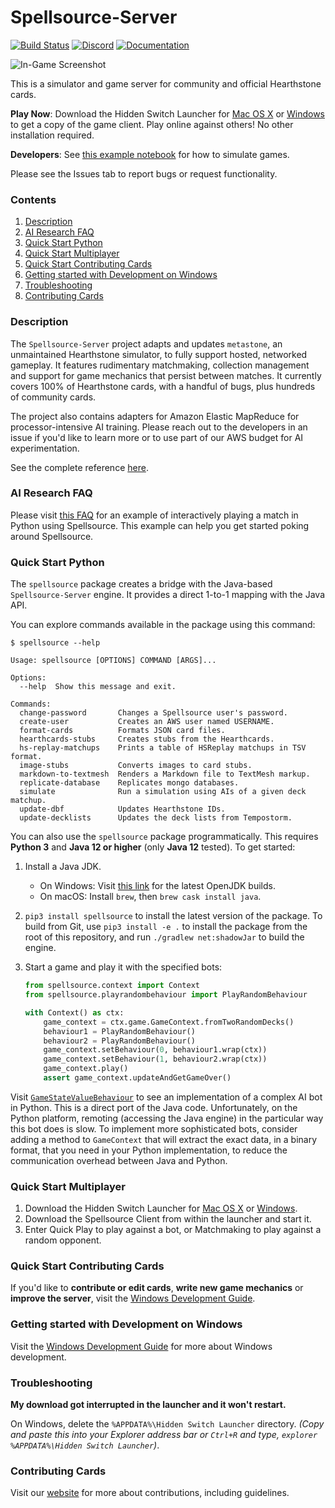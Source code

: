 # Spellsource-Server

[![Build Status](https://travis-ci.org/hiddenswitch/Spellsource-Server.svg?branch=master)](https://travis-ci.org/hiddenswitch/Spellsource-Server)
[![Discord](https://img.shields.io/badge/chat-join%20us%20on%20discord-blue.svg?longCache=true&style=flat&icon=discord)](https://discord.gg/HmbESh2)
[![Documentation](https://img.shields.io/badge/docs-java-yellow.svg?longCache=true&style=flat)](https://hiddenswitch.github.io/Spellsource-Server/overview-summary.html)

![In-Game Screenshot](https://thumbs.gfycat.com/EverlastingGiddyBluetickcoonhound-size_restricted.gif)

This is a simulator and game server for community and official Hearthstone cards.

**Play Now**: Download the Hidden Switch Launcher for [Mac OS X](http://go.hiddenswitch.com/mac) or [Windows](http://go.hiddenswitch.com/win) to get a copy of the game client. Play online against others! No other installation required.

**Developers**: See [this example notebook](docs/simulation_example.ipynb) for how to simulate games.

Please see the Issues tab to report bugs or request functionality.

### Contents

 1. [Description](#description)
 2. [AI Research FAQ](#ai-research-faq)
 3. [Quick Start Python](#quick-start-python)
 4. [Quick Start Multiplayer](#quick-start-multiplayer)
 5. [Quick Start Contributing Cards](#quick-start-contributing-cards)
 8. [Getting started with Development on Windows](#getting-started-with-development-on-windows)
 9. [Troubleshooting](#troubleshooting)
 10. [Contributing Cards](#contributing-cards)

### Description

The `Spellsource-Server` project adapts and updates `metastone`, an unmaintained Hearthstone simulator, to fully support hosted, networked gameplay. It features rudimentary matchmaking, collection management and support for game mechanics that persist between matches. It currently covers 100% of Hearthstone cards, with a handful of bugs, plus hundreds of community cards.

The project also contains adapters for Amazon Elastic MapReduce for processor-intensive AI training. Please reach out to the developers in an issue if you'd like to learn more or to use part of our AWS budget for AI experimentation.

See the complete reference [here](https://hiddenswitch.github.io/Spellsource-Server/overview-summary.html).

### AI Research FAQ

Please visit [this FAQ](docs/faq.ipynb) for an example of interactively playing a match in Python using Spellsource. This example can help you get started poking around Spellsource.

### Quick Start Python

The `spellsource` package creates a bridge with the Java-based `Spellsource-Server` engine. It provides a direct 1-to-1 mapping with the Java API.

You can explore commands available in the package using this command:

```
$ spellsource --help

Usage: spellsource [OPTIONS] COMMAND [ARGS]...

Options:
  --help  Show this message and exit.

Commands:
  change-password       Changes a Spellsource user's password.
  create-user           Creates an AWS user named USERNAME.
  format-cards          Formats JSON card files.
  hearthcards-stubs     Creates stubs from the Hearthcards.
  hs-replay-matchups    Prints a table of HSReplay matchups in TSV format.
  image-stubs           Converts images to card stubs.
  markdown-to-textmesh  Renders a Markdown file to TextMesh markup.
  replicate-database    Replicates mongo databases.
  simulate              Run a simulation using AIs of a given deck matchup.
  update-dbf            Updates Hearthstone IDs.
  update-decklists      Updates the deck lists from Tempostorm.
```

You can also use the `spellsource` package programmatically. This requires **Python 3** and **Java 12 or higher** (only **Java 12** tested). To get started:

 1. Install a Java JDK.
    - On Windows: Visit [this link](https://github.com/ojdkbuild/ojdkbuild) for the latest OpenJDK builds.
    - On macOS: Install `brew`, then `brew cask install java`.
 2. `pip3 install spellsource` to install the latest version of the package. To build from Git, use `pip3 install -e .` to install the package from the root of this repository, and run `./gradlew net:shadowJar` to build the engine.
 3. Start a game and play it with the specified bots:
 
    ```python
    from spellsource.context import Context
    from spellsource.playrandombehaviour import PlayRandomBehaviour

    with Context() as ctx:
        game_context = ctx.game.GameContext.fromTwoRandomDecks()
        behaviour1 = PlayRandomBehaviour()
        behaviour2 = PlayRandomBehaviour()
        game_context.setBehaviour(0, behaviour1.wrap(ctx))
        game_context.setBehaviour(1, behaviour2.wrap(ctx))
        game_context.play()
        assert game_context.updateAndGetGameOver()
    ```

Visit [`GameStateValueBehaviour`](spellsource/gamestatevaluebehaviour.py) to see an implementation of a complex AI bot in Python. This is a direct port of the Java code. Unfortunately, on the Python platform, remoting (accessing the Java engine) in the particular way this bot does is slow. To implement more sophisticated bots, consider adding a method to `GameContext` that will extract the exact data, in a binary format, that you need in your Python implementation, to reduce the communication overhead between Java and Python.

### Quick Start Multiplayer

 1. Download the Hidden Switch Launcher for [Mac OS X](http://go.hiddenswitch.com/mac) or [Windows](http://go.hiddenswitch.com/win).
 2. Download the Spellsource Client from within the launcher and start it.
 3. Enter Quick Play to play against a bot, or Matchmaking to play against a random opponent.

### Quick Start Contributing Cards

If you'd like to **contribute or edit cards**, **write new game mechanics** or **improve the server**, visit the [Windows Development Guide](http://playspellsource.com/windows-development).
 
### Getting started with Development on Windows

Visit the [Windows Development Guide](http://playspellsource.com/windows-development) for more about Windows development.

### Troubleshooting

**My download got interrupted in the launcher and it won't restart.**

On Windows, delete the `%APPDATA%\Hidden Switch Launcher` directory. *(Copy and paste this into your Explorer address bar or `Ctrl+R` and type, `explorer %APPDATA%\Hidden Switch Launcher`)*.

### Contributing Cards

Visit our [website](http://playspellsource.com/contribute) for more about contributions, including guidelines.